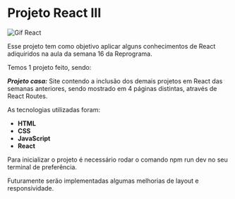 # Projeto React III

![Gif React](https://c.tenor.com/uyJsLYFhjtcAAAAM/react-do-something.gif)

Esse projeto tem como objetivo aplicar alguns conhecimentos de React adiquiridos na aula da semana 16 da Reprograma.

Temos 1 projeto feito, sendo:

***Projeto casa:*** Site contendo a inclusão dos demais projetos em React das semanas anteriores, sendo mostrado em 4 páginas distintas, através de React Routes.

As tecnologias utilizadas foram:

* **HTML**
* **CSS**
* **JavaScript**
* **React**

Para inicializar o projeto é necessário rodar o comando npm run dev no seu terminal de preferência.

Futuramente serão implementadas algumas melhorias de layout e responsividade.
